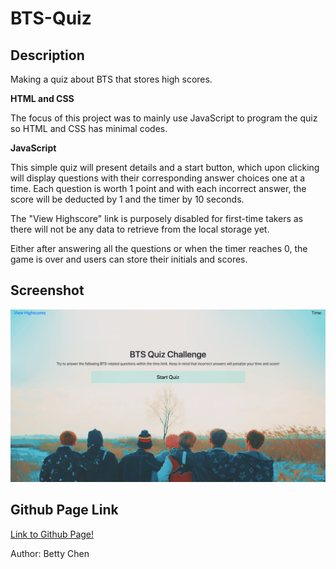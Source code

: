 # BTS-Quiz

## **Description**

Making a quiz about BTS that stores high scores.

**HTML and CSS**

The focus of this project was to mainly use JavaScript to program the quiz so HTML and CSS has minimal codes.

**JavaScript**

This simple quiz will present details and a start button, which upon clicking will display questions with their corresponding answer choices one at a time. Each question is worth 1 point and with each incorrect answer, the score will be deducted by 1 and the timer by 10 seconds.

The "View Highscore" link is purposely disabled for first-time takers as there will not be any data to retrieve from the local storage yet.

Either after answering all the questions or when the timer reaches 0, the game is over and users can store their initials and scores.

## **Screenshot**

<img src="./Assets/Images/bts-quiz.png" alt="Screenshot of BTS Quiz"/>

## **Github Page Link**

[Link to Github Page!](https://bchen41.github.io/BTS-Quiz/)

Author: Betty Chen
